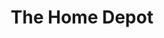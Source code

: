 ---
title: "The Home Depot"
url: /los-angeles/the-home-depot-west-jefferson-boulevard/
shop: Baumarkt
---